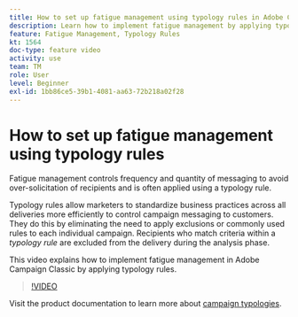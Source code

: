 ```yaml
---
title: How to set up fatigue management using typology rules in Adobe Campaign Classic
description: Learn how to implement fatigue management by applying typology rules.
feature: Fatigue Management, Typology Rules
kt: 1564
doc-type: feature video
activity: use
team: TM
role: User
level: Beginner
exl-id: 1bb86ce5-39b1-4081-aa63-72b218a02f28
---
```

# How to set up fatigue management using typology rules

Fatigue management controls frequency and quantity of messaging to avoid over-solicitation of recipients and is often applied using a typology rule.

Typology rules allow marketers to standardize business practices across all deliveries more efficiently to control campaign messaging to customers. They do this by eliminating the need to apply exclusions or commonly used rules to each individual campaign. Recipients who match criteria within a *typology rule* are excluded from the delivery during the analysis phase.

This video explains how to implement fatigue management in Adobe Campaign Classic by applying typology rules.

>[!VIDEO](https://video.tv.adobe.com/v/25090?quality=12)

Visit the product documentation to learn more about [campaign typologies](https://experienceleague.adobe.com/docs/campaign-classic/using/orchestrating-campaigns/campaign-optimization/about-campaign-typologies.html?lang=en).
